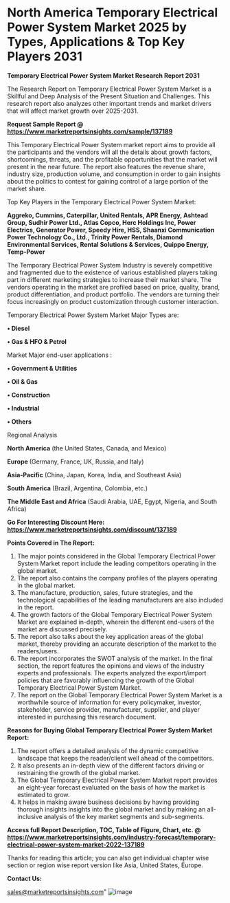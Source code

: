 # North America Temporary Electrical Power System Market 2025 by Types, Applications & Top Key Players 2031

<strong>Temporary Electrical Power System Market Research Report 2031</strong>

The Research Report on Temporary Electrical Power System Market is a Skillful and Deep Analysis of the Present Situation and Challenges. This research report also analyzes other important trends and market drivers that will affect market growth over 2025-2031.

<strong>Request Sample Report @ <a href=https://www.marketreportsinsights.com/sample/137189>https://www.marketreportsinsights.com/sample/137189</a></strong>

This Temporary Electrical Power System market report aims to provide all the participants and the vendors will all the details about growth factors, shortcomings, threats, and the profitable opportunities that the market will present in the near future. The report also features the revenue share, industry size, production volume, and consumption in order to gain insights about the politics to contest for gaining control of a large portion of the market share.

Top Key Players in the Temporary Electrical Power System Market:

<strong>Aggreko, Cummins, Caterpillar, United Rentals, APR Energy, Ashtead Group, Sudhir Power Ltd., Atlas Copco, Herc Holdings Inc, Power Electrics, Generator Power, Speedy Hire, HSS, Shaanxi Communication Power Technology Co., Ltd., Trinity Power Rentals, Diamond Environmental Services, Rental Solutions & Services, Quippo Energy, Temp-Power</strong>

The Temporary Electrical Power System Industry is severely competitive and fragmented due to the existence of various established players taking part in different marketing strategies to increase their market share. The vendors operating in the market are profiled based on price, quality, brand, product differentiation, and product portfolio. The vendors are turning their focus increasingly on product customization through customer interaction.

Temporary Electrical Power System Market Major Types are:

<strong>• Diesel

• Gas & HFO & Petrol</strong>

Market Major end-user applications :

<strong>• Government & Utilities

• Oil & Gas

• Construction

• Industrial

• Others</strong>

Regional Analysis

</u><strong><b>North America</b></strong> (the United States, Canada, and Mexico)

<strong><b>Europe </b></strong>(Germany, France, UK, Russia, and Italy)

<strong><b>Asia-Pacific</b></strong> (China, Japan, Korea, India, and Southeast Asia)

<strong><b>South America</b></strong> (Brazil, Argentina, Colombia, etc.)

<strong><b>The Middle East and Africa</b></strong> (Saudi Arabia, UAE, Egypt, Nigeria, and South Africa)

<strong>Go For Interesting Discount Here: <a href=https://www.marketreportsinsights.com/discount/137189>https://www.marketreportsinsights.com/discount/137189</a></strong>

<strong>Points Covered in The Report:</strong>
<ol>
  <li>The major points considered in the Global Temporary Electrical Power System Market report include the leading competitors operating in the global market.</li>
  <li>The report also contains the company profiles of the players operating in the global market.</li>
  <li>The manufacture, production, sales, future strategies, and the technological capabilities of the leading manufacturers are also included in the report.</li>
  <li>The growth factors of the Global Temporary Electrical Power System Market are explained in-depth, wherein the different end-users of the market are discussed precisely.</li>
  <li>The report also talks about the key application areas of the global market, thereby providing an accurate description of the market to the readers/users.</li>
  <li>The report incorporates the SWOT analysis of the market. In the final section, the report features the opinions and views of the industry experts and professionals. The experts analyzed the export/import policies that are favorably influencing the growth of the Global Temporary Electrical Power System Market.</li>
  <li>The report on the Global Temporary Electrical Power System Market is a worthwhile source of information for every policymaker, investor, stakeholder, service provider, manufacturer, supplier, and player interested in purchasing this research document.</li>
</ol>
<strong>Reasons for Buying Global Temporary Electrical Power System Market Report:</strong>

<ol>
  <li>The report offers a detailed analysis of the dynamic competitive landscape that keeps the reader/client well ahead of the competitors.</li>
  <li>It also presents an in-depth view of the different factors driving or restraining the growth of the global market.</li>
  <li>The Global Temporary Electrical Power System Market report provides an eight-year forecast evaluated on the basis of how the market is estimated to grow.</li>
  <li>It helps in making aware business decisions by having providing thorough insights insights into the global market and by making an all-inclusive analysis of the key market segments and sub-segments.</li>
</ol>
<strong>Access full Report Description, TOC, Table of Figure, Chart, etc. @ <a href=https://www.marketreportsinsights.com/industry-forecast/temporary-electrical-power-system-market-2022-137189>https://www.marketreportsinsights.com/industry-forecast/temporary-electrical-power-system-market-2022-137189</a></strong>


Thanks for reading this article; you can also get individual chapter wise section or region wise report version like Asia, United States, Europe.

<strong>Contact Us:</strong>

sales@marketreportsinsights.com"
![image](https://github.com/user-attachments/assets/397b2b7f-fc40-4fc8-8e61-1c2ceb575fd8)
